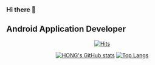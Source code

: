 
### Hi there 👋

## Android Application Developer

<div align=center>
  
  [![Hits](https://hits.seeyoufarm.com/api/count/incr/badge.svg?url=https%3A%2F%2Fgithub.com%2Fzzsza)](https://hits.seeyoufarm.com) 
  
</div>

<div align=center>
  
[![HONG's GitHub stats](https://github-readme-stats.vercel.app/api?username=hwangjunhong&theme=radical&show_icons=true)](https://github.com/anuraghazra/github-readme-stats)
[![Top Langs](https://github-readme-stats.vercel.app/api/top-langs/?username=hwangjunhong&layout=compact&theme=radical)](https://github.com/metleeha)

</div>
